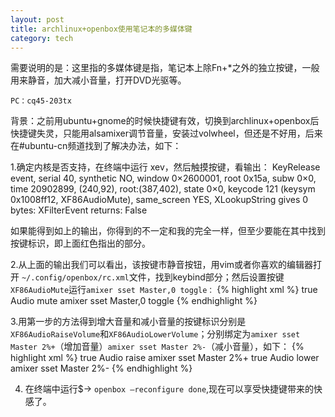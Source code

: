```yaml
---
layout: post
title: archlinux+openbox使用笔记本的多媒体键 
category: tech
---
```

需要说明的是：这里指的多媒体键是指，笔记本上除Fn+\*之外的独立按键，一般用来静音，加大减小音量，打开DVD光驱等。

`PC：cq45-203tx`

背景：之前用ubuntu+gnome的时候快捷键有效，切换到archlinux+openbox后快捷键失灵，只能用alsamixer调节音量，安装过volwheel，但还是不好用，后来在#ubuntu-cn频道找到了解决办法，如下：

1.确定内核是否支持，在终端中运行 xev，然后触摸按键，看输出：
    KeyRelease event, serial 40, synthetic NO, window 0×2600001,
    root 0x15a, subw 0×0, time 20902899, (240,92), root:(387,402),
    state 0×0, keycode 121 (keysym 0x1008ff12, XF86AudioMute), same\_screen YES,
    XLookupString gives 0 bytes:
    XFilterEvent returns: False

如果能得到如上的输出，你得到的不一定和我的完全一样，但至少要能在其中找到按键标识，即上面红色指出的部分。

2.从上面的输出我们可以看出，该按键市静音按钮，用vim或者你喜欢的编辑器打开 `~/.config/openbox/rc.xml`文件，找到keybind部分；然后设置按键`XF86AudioMute`运行`amixer sset Master,0 toggle：`
{% highlight xml %}
<keybind key=”XF86AudioMute”>
<action name=”Execute”>
<startupnotify>
<enabled>true</enabled>
<name>Audio mute</name>
</startupnotify>
<command>amixer sset Master,0 toggle</command>
</action>
</keybind>
{% endhighlight %}

3.用第一步的方法得到增大音量和减小音量的按键标识分别是`XF86AudioRaiseVolume`和`XF86AudioLowerVolume`；分别绑定为`amixer sset Master 2%+`（增加音量）`amixer sset Master 2%-`（减小音量），如下：
{% highlight xml %}
<keybind key=”XF86AudioMute”>
<keybind key=”XF86AudioRaiseVolume”>
<action name=”Execute”>
<startupnotify>
<enabled>true</enabled>
<name>Audio raise</name>
</startupnotify>
<command>amixer sset Master 2%+</command>
</action>
</keybind>
<keybind key=”XF86AudioLowerVolume”>
<action name=”Execute”>
<startupnotify>
<enabled>true</enabled>
<name>Audio lower</name>
</startupnotify>
<command>amixer sset Master 2%- </command>
</action>
</keybind>
{% endhighlight %}


4. 在终端中运行$-> `openbox –reconfigure done`,现在可以享受快捷键带来的快感了。
